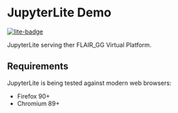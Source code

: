 # JupyterLite Demo

[![lite-badge](https://jupyterlite.rtfd.io/en/latest/_static/badge.svg)](https://markwilkinson.github.io/FLAIR-GG-Analytics/)

JupyterLite serving ther FLAIR_GG Virtual Platform.



## Requirements

JupyterLite is being tested against modern web browsers:

- Firefox 90+
- Chromium 89+

